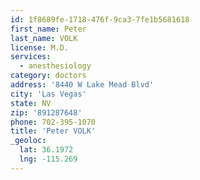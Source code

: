 ```yaml
---
id: 1f8689fe-1718-476f-9ca3-7fe1b5681618
first_name: Peter
last_name: VOLK
license: M.D.
services:
  - anesthesiology
category: doctors
address: '8440 W Lake Mead Blvd'
city: 'Las Vegas'
state: NV
zip: '891287648'
phone: 702-395-1070
title: 'Peter VOLK'
_geoloc:
  lat: 36.1972
  lng: -115.269
---
```

